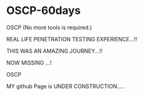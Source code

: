 # OSCP-60days
OSCP (No more tools is required.)

REAL LIFE PENETRATION TESTING EXPERIENCE...!!


THIS WAS AN AMAZING JOURNEY...!!


NOW MISSING ...!

OSCP

MY github Page is UNDER CONSTRUCTION.....
